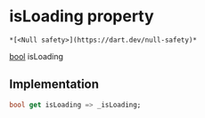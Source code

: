 


# isLoading property




    *[<Null safety>](https://dart.dev/null-safety)*




[bool](https://api.flutter.dev/flutter/dart-core/bool-class.html) isLoading
  







## Implementation

```dart
bool get isLoading => _isLoading;
```








